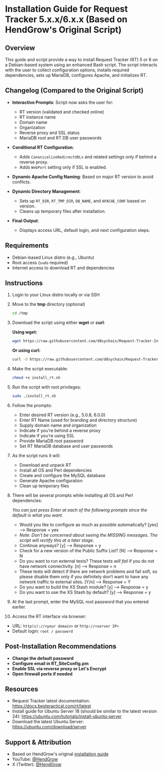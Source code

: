 # Installation Guide for Request Tracker 5.x.x/6.x.x (Based on HendGrow's Original Script)

## Overview

This guide and script provide a way to install Request Tracker (RT) 5 or 6 on a Debian-based system using an enhanced Bash script. The script interacts with the user to collect configuration options, installs required dependencies, sets up MariaDB, configures Apache, and initializes RT.

## Changelog (Compared to the Original Script)

* **Interactive Prompts**: Script now asks the user for:

  * RT version (validated and checked online)
  * RT instance name
  * Domain name
  * Organization
  * Reverse proxy and SSL status
  * MariaDB root and RT DB user passwords

* **Conditional RT Configuration**:

  * Adds `CanonicalizeRedirectURLs` and related settings only if behind a reverse proxy.
  * Adds `WebPort` setting only if SSL is enabled.

* **Dynamic Apache Config Naming**: Based on major RT version to avoid conflicts.

* **Dynamic Directory Management**:

  * Sets up `RT_DIR`, `RT_TMP_DIR`, `DB_NAME`, and `APACHE_CONF` based on version.
  * Cleans up temporary files after installation.

* **Final Output**:

  * Displays access URL, default login, and next configuration steps.

## Requirements

* Debian-based Linux distro (e.g., Ubuntu)
* Root access (`sudo` required)
* Internet access to download RT and dependencies

## Instructions

1. Login to your Linux distro locally or via SSH

2. Move to the **tmp** directory (optional)

   ```bash
   cd /tmp
   ```
3. Download the script using either **wget** or **curl**:

   **Using wget:**
   ```bash
   wget https://raw.githubusercontent.com/d8sychain/Request-Tracker-Install-Script/main/install_rt.sh
   ```

   **Or using curl:**
   ```bash
   curl -O https://raw.githubusercontent.com/d8sychain/Request-Tracker-Install-Script/main/install_rt.sh
   ```

4. Make the script executable:

   ```bash
   chmod +x install_rt.sh
   ```

5. Run the script with root privileges:

   ```bash
   sudo ./install_rt.sh
   ```

6. Follow the prompts:

   * Enter desired RT version (e.g., 5.0.8, 6.0.0)
   * Enter RT Name (used for branding and directory structure)
   * Supply domain name and organization
   * Indicate if you're behind a reverse proxy
   * Indicate if you're using SSL
   * Provide MariaDB root password
   * Set RT MariaDB database and user passwords

7. As the script runs it will:

   * Download and unpack RT
   * Install all OS and Perl dependencies
   * Create and configure the MySQL database
   * Generate Apache configuration
   * Clean up temporary files

8. There will be several prompts while installing all OS and Perl dependencies:

     *You can just press Enter at each of the following prompts since the default is what you want.*
   * Would you like to configure as much as possible automatically? [yes] –> Response = yes
   * *Note: Don’t be concerned about seeing the MISSING messages. The script will rectify this at a later stage.*
   * Continue anyways? [y] –> Response = y
   * Check for a new version of the Public Suffix List? [N] –> Response = N
   * Do you want to run external tests? These tests *will* *fail* if you do not have network connectivity. [n] –> Response = n
   * These tests will detect if there are network problems and fail soft, so please disable them only if you definitely don’t want to have any network traffic to external sites. [Y/n] –> Response = Y
   * Do you want to build the XS Stash module? [y] –> Response = y
   * Do you want to use the XS Stash by default? [y] –> Response = y

9. At the last prompt, enter the MySQL root password that you entered earlier.

10. Access the RT interface via browser:

   * URL: `http(s)://<your domain>` or `http://<server IP>`
   * Default login: `root / password`

## Post-Installation Recommendations 

* **Change the default password**
* **Configure email in RT\_SiteConfig.pm**
* **Enable SSL via reverse proxy or Let's Encrypt**
* **Open firewall ports if needed**

## Resources
* Request Tracker latest documentation: https://docs.bestpractical.com/rt/latest
* Install guide for Ubuntu Server 18 (should be similar to the latest version 24): https://ubuntu.com/tutorials/install-ubuntu-server
* Download the latest Ubuntu Server: https://ubuntu.com/download/server

## Support & Attribution

* Based on HendGrow's original [installation guide](https://hendgrow.com/2025/03/22/45-request-tracker-one-script-install/)
* YouTube: [@HendGrow](https://www.youtube.com/@HendGrow)
* X (Twitter): [@HendGrow](https://x.com/HendGrow)
